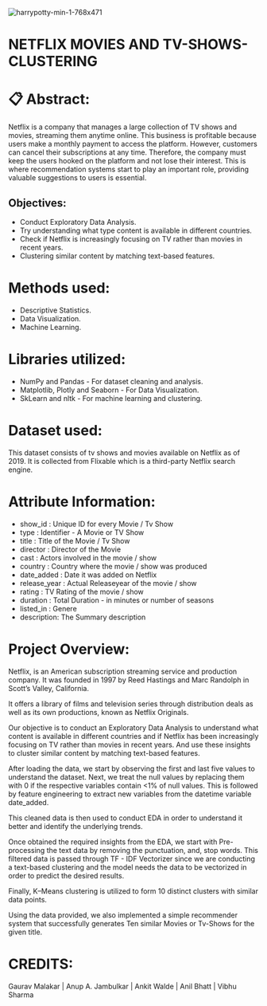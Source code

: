 ![harrypotty-min-1-768x471](https://user-images.githubusercontent.com/59911959/195928205-b790fb3c-f702-4dc2-9a7c-12b1da6287e1.jpg)

# NETFLIX MOVIES AND TV-SHOWS-CLUSTERING

# 📋 Abstract:
Netflix is a company that manages a large collection of TV shows and movies, streaming them anytime online. This business is profitable because users make a monthly payment to access the platform. However, customers can cancel their subscriptions at any time. Therefore, the company must keep the users hooked on the platform and not lose their interest. This is where recommendation systems start to play an important role, providing valuable suggestions to users is essential.

## Objectives:
* Conduct Exploratory Data Analysis.
* Try understanding what type content is available in different countries.
* Check if Netflix is increasingly focusing on TV rather than movies in recent years.
* Clustering similar content by matching text-based features.
# Methods used:
* Descriptive Statistics.
* Data Visualization.
* Machine Learning.
# Libraries utilized:
* NumPy and Pandas - For dataset cleaning and analysis.
* Matplotlib, Plotly and Seaborn - For Data Visualization.
* SkLearn and nltk - For machine learning and clustering.
# Dataset used:
This dataset consists of tv shows and movies available on Netflix as of 2019.
It is collected from Flixable which is a third-party Netflix search engine.
# Attribute Information:

* show_id : Unique ID for every Movie / Tv Show
* type : Identifier - A Movie or TV Show
* title : Title of the Movie / Tv Show
* director : Director of the Movie
* cast : Actors involved in the movie / show
* country : Country where the movie / show was produced
* date_added : Date it was added on Netflix
* release_year : Actual Releaseyear of the movie / show
* rating : TV Rating of the movie / show
* duration : Total Duration - in minutes or number of seasons
* listed_in : Genere
* description: The Summary description

# Project Overview:
Netflix, is an American subscription streaming service and production company. It was founded in 1997 by Reed Hastings and Marc Randolph in Scott’s Valley, California.

It offers a library of films and television series through distribution deals as well as its own productions, known as Netflix Originals.

Our objective is to conduct an Exploratory Data Analysis to understand what content is available in different countries and if Netflix has been increasingly focusing on TV rather than movies in recent years. And use these insights to cluster similar content by matching text-based features.

After loading the data, we start by observing the first and last five values to understand the dataset. Next, we treat the null values by replacing them with 0 if the respective variables contain <1% of null values. This is followed by feature engineering to extract new variables from the datetime variable date_added.

This cleaned data is then used to conduct EDA in order to understand it better and identify the underlying trends.

Once obtained the required insights from the EDA, we start with Pre-processing the text data by removing the punctuation, and, stop words. This filtered data is passed through TF - IDF Vectorizer since we are conducting a text-based clustering and the model needs the data to be vectorized in order to predict the desired results.

Finally, K–Means clustering is utilized to form 10 distinct clusters with similar data points.

Using the data provided, we also implemented a simple recommender system that successfully generates Ten similar Movies or Tv-Shows for the given title.

# CREDITS:
Gaurav Malakar | Anup A. Jambulkar | Ankit Walde | Anil Bhatt | Vibhu Sharma
